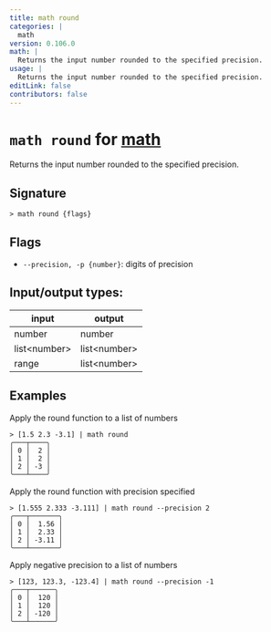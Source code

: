 ```yaml
---
title: math round
categories: |
  math
version: 0.106.0
math: |
  Returns the input number rounded to the specified precision.
usage: |
  Returns the input number rounded to the specified precision.
editLink: false
contributors: false
---
```

<!-- This file is automatically generated. Please edit the command in https://github.com/nushell/nushell instead. -->

# `math round` for [math](/commands/categories/math.md)

<div class='command-title'>Returns the input number rounded to the specified precision.</div>

## Signature

```> math round {flags} ```

## Flags

 -  `--precision, -p {number}`: digits of precision


## Input/output types:

| input        | output       |
| ------------ | ------------ |
| number       | number       |
| list&lt;number&gt; | list&lt;number&gt; |
| range        | list&lt;number&gt; |
## Examples

Apply the round function to a list of numbers
```nu
> [1.5 2.3 -3.1] | math round
╭───┬────╮
│ 0 │  2 │
│ 1 │  2 │
│ 2 │ -3 │
╰───┴────╯

```

Apply the round function with precision specified
```nu
> [1.555 2.333 -3.111] | math round --precision 2
╭───┬───────╮
│ 0 │  1.56 │
│ 1 │  2.33 │
│ 2 │ -3.11 │
╰───┴───────╯

```

Apply negative precision to a list of numbers
```nu
> [123, 123.3, -123.4] | math round --precision -1
╭───┬──────╮
│ 0 │  120 │
│ 1 │  120 │
│ 2 │ -120 │
╰───┴──────╯

```

